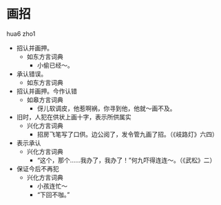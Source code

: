 # 画招
hua6 zho1
+ 招认并画押。
  * 如东方言词典
    - 小偷已经～。
+ 承认错误。
  * 如东方言词典
+ 招认并画押。今作认错
  * 如皋方言词典
    - 伢儿软调皮，他惹啊祸，你寻到他，他就～画不及。
+ 旧时，人犯在供状上画十字，表示所供属实
  * 兴化方言词典
    - 招房飞笔写了口供。边公阅了，发令管九画了招。（《岐路灯》六四）
+ 表示承认
  * 兴化方言词典
    - “这个，那个……我办了，我办了！”何九吓得连连～。（《武松》二）
+ 保证今后不再犯
  * 兴化方言词典
    - 小孩连忙～
    - “下回不咖。”
